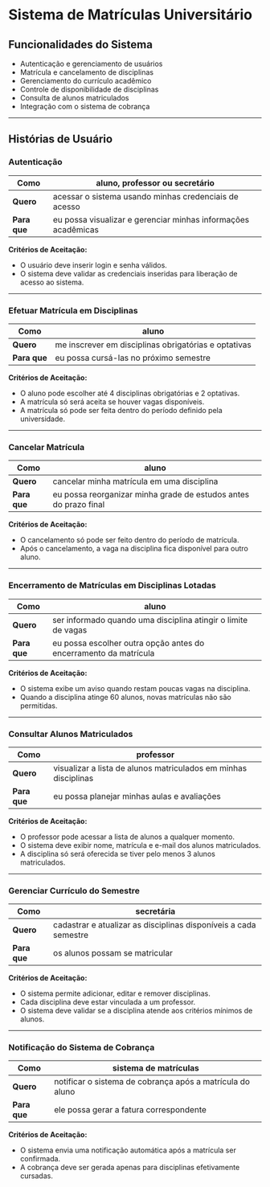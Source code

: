 # Sistema de Matrículas Universitário

## Funcionalidades do Sistema

- Autenticação e gerenciamento de usuários
- Matrícula e cancelamento de disciplinas
- Gerenciamento do currículo acadêmico
- Controle de disponibilidade de disciplinas
- Consulta de alunos matriculados
- Integração com o sistema de cobrança

---

## Histórias de Usuário

### Autenticação
| **Como** | aluno, professor ou secretário                                |
|----------|---------------------------------------------------------------|
| **Quero** | acessar o sistema usando minhas credenciais de acesso         |
| **Para que** | eu possa visualizar e gerenciar minhas informações acadêmicas |

**Critérios de Aceitação:**
- O usuário deve inserir login e senha válidos.
- O sistema deve validar as credenciais inseridas para liberação de acesso ao sistema.

---

### Efetuar Matrícula em Disciplinas
| **Como** | aluno |
|----------|--------------------------------------|
| **Quero** | me inscrever em disciplinas obrigatórias e optativas |
| **Para que** | eu possa cursá-las no próximo semestre |.

**Critérios de Aceitação:**
- O aluno pode escolher até 4 disciplinas obrigatórias e 2 optativas.
- A matrícula só será aceita se houver vagas disponíveis.
- A matrícula só pode ser feita dentro do período definido pela universidade.

---

### Cancelar Matrícula
| **Como** | aluno |
|----------|--------------------------------------|
| **Quero** | cancelar minha matrícula em uma disciplina |
| **Para que** | eu possa reorganizar minha grade de estudos antes do prazo final |

**Critérios de Aceitação:**
- O cancelamento só pode ser feito dentro do período de matrícula.
- Após o cancelamento, a vaga na disciplina fica disponível para outro aluno.

---

### Encerramento de Matrículas em Disciplinas Lotadas
| **Como** | aluno |
|----------|--------------------------------------|
| **Quero** | ser informado quando uma disciplina atingir o limite de vagas |
| **Para que** | eu possa escolher outra opção antes do encerramento da matrícula |

**Critérios de Aceitação:**
- O sistema exibe um aviso quando restam poucas vagas na disciplina.
- Quando a disciplina atinge 60 alunos, novas matrículas não são permitidas.

---

### Consultar Alunos Matriculados
| **Como** | professor |
|----------|--------------------------------------|
| **Quero** | visualizar a lista de alunos matriculados em minhas disciplinas |
| **Para que** | eu possa planejar minhas aulas e avaliações |

**Critérios de Aceitação:**
- O professor pode acessar a lista de alunos a qualquer momento.
- O sistema deve exibir nome, matrícula e e-mail dos alunos matriculados.
- A disciplina só será oferecida se tiver pelo menos 3 alunos matriculados.

---

### Gerenciar Currículo do Semestre
| **Como** | secretária                                                      |
|----------|-----------------------------------------------------------------|
| **Quero** | cadastrar e atualizar as disciplinas disponíveis a cada semestre |
| **Para que** | os alunos possam se matricular                     |


**Critérios de Aceitação:**
- O sistema permite adicionar, editar e remover disciplinas.
- Cada disciplina deve estar vinculada a um professor.
- O sistema deve validar se a disciplina atende aos critérios mínimos de alunos.

---

### Notificação do Sistema de Cobrança
| **Como** | sistema de matrículas |
|----------|-------------------------------------------------|
| **Quero** | notificar o sistema de cobrança após a matrícula do aluno |
| **Para que** | ele possa gerar a fatura correspondente |

**Critérios de Aceitação:**
- O sistema envia uma notificação automática após a matrícula ser confirmada.
- A cobrança deve ser gerada apenas para disciplinas efetivamente cursadas.